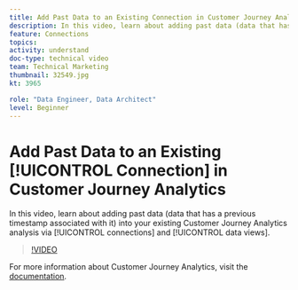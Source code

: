 ```yaml
---
title: Add Past Data to an Existing Connection in Customer Journey Analytics
description: In this video, learn about adding past data (data that has a previous timestamp associated with it) into your existing Adobe Customer Journey Analytics analysis via connections and data views.
feature: Connections
topics: 
activity: understand
doc-type: technical video
team: Technical Marketing
thumbnail: 32549.jpg
kt: 3965

role: "Data Engineer, Data Architect"
level: Beginner
---
```


# Add Past Data to an Existing [!UICONTROL Connection] in Customer Journey Analytics

In this video, learn about adding past data (data that has a previous timestamp associated with it) into your existing Customer Journey Analytics analysis via [!UICONTROL connections] and [!UICONTROL data views].

>[!VIDEO](https://video.tv.adobe.com/v/32549/?quality=12)

For more information about Customer Journey Analytics, visit the [documentation](https://docs.adobe.com/content/help/en/analytics-platform/using/cja-landing.html).
